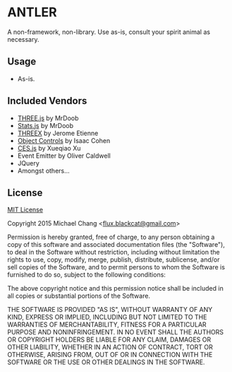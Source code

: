 ANTLER
========

A non-framework, non-library. Use as-is, consult your spirit animal as necessary.

## Usage

* As-is.

## Included Vendors

* [THREE.js](https://github.com/mrdoob/three.js/) by MrDoob
* [Stats.js](https://github.com/mrdoob/three.js/) by MrDoob
* [THREEX](http://www.threejsgames.com/extensions/) by Jerome Etienne
* [Object Controls](https://github.com/cabbibo/ObjectControls) by Isaac Cohen
* [CES.js](https://github.com/qiao/ces.js) by Xueqiao Xu
* Event Emitter by Oliver Caldwell
* JQuery
* Amongst others...

License
-------

[MIT License](http://www.opensource.org/licenses/mit-license.php)

Copyright 2015 Michael Chang &lt;flux.blackcat@gmail.com&gt;

Permission is hereby granted, free of charge, to any person obtaining a copy of this software and associated documentation files (the "Software"), to deal in the Software without restriction, including without limitation the rights to use, copy, modify, merge, publish, distribute, sublicense, and/or sell copies of the Software, and to permit persons to whom the Software is furnished to do so, subject to the following conditions:

The above copyright notice and this permission notice shall be included in all copies or substantial portions of the Software.

THE SOFTWARE IS PROVIDED "AS IS", WITHOUT WARRANTY OF ANY KIND, EXPRESS OR IMPLIED, INCLUDING BUT NOT LIMITED TO THE WARRANTIES OF MERCHANTABILITY, FITNESS FOR A PARTICULAR PURPOSE AND NONINFRINGEMENT. IN NO EVENT SHALL THE AUTHORS OR COPYRIGHT HOLDERS BE LIABLE FOR ANY CLAIM, DAMAGES OR OTHER LIABILITY, WHETHER IN AN ACTION OF CONTRACT, TORT OR OTHERWISE, ARISING FROM, OUT OF OR IN CONNECTION WITH THE SOFTWARE OR THE USE OR OTHER DEALINGS IN THE SOFTWARE.